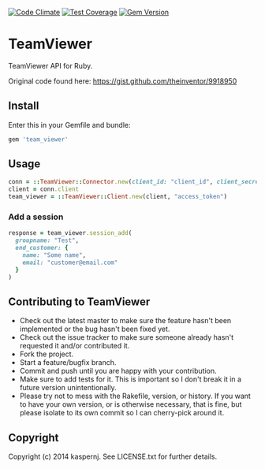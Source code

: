 [![Code Climate](https://codeclimate.com/github/kaspernj/team_viewer/badges/gpa.svg)](https://codeclimate.com/github/kaspernj/team_viewer)
[![Test Coverage](https://codeclimate.com/github/kaspernj/team_viewer/badges/coverage.svg)](https://codeclimate.com/github/kaspernj/team_viewer)
[![Gem Version](https://badge.fury.io/rb/team_viewer.svg)](http://badge.fury.io/rb/team_viewer)

# TeamViewer

TeamViewer API for Ruby.

Original code found here:
https://gist.github.com/theinventor/9918950

## Install

Enter this in your Gemfile and bundle:
```ruby
gem 'team_viewer'
```

## Usage

```ruby
conn = ::TeamViewer::Connector.new(client_id: "client_id", client_secret: "client_secret")
client = conn.client
team_viewer = ::TeamViewer::Client.new(client, "access_token")
```

### Add a session

```ruby
response = team_viewer.session_add(
  groupname: "Test",
  end_customer: {
    name: "Some name",
    email: "customer@email.com"
  }
)
```

## Contributing to TeamViewer
 
* Check out the latest master to make sure the feature hasn't been implemented or the bug hasn't been fixed yet.
* Check out the issue tracker to make sure someone already hasn't requested it and/or contributed it.
* Fork the project.
* Start a feature/bugfix branch.
* Commit and push until you are happy with your contribution.
* Make sure to add tests for it. This is important so I don't break it in a future version unintentionally.
* Please try not to mess with the Rakefile, version, or history. If you want to have your own version, or is otherwise necessary, that is fine, but please isolate to its own commit so I can cherry-pick around it.

## Copyright

Copyright (c) 2014 kaspernj. See LICENSE.txt for
further details.

